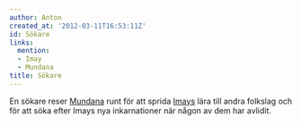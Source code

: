 ```yaml
---
author: Anton
created_at: '2012-03-11T16:53:11Z'
id: Sökare
links:
  mention:
  - Imay
  - Mundana
title: Sökare
---
```


En sökare reser [Mundana] runt för att sprida [Imays] lära till andra folkslag och för att söka
efter Imays nya inkarnationer när någon av dem har avlidit.

  [Mundana]: Mundana
  [Imays]: Imay
